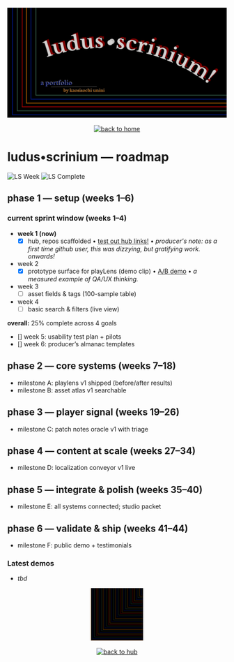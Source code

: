 <p align="center">
  <img src="./hero.png" alt="LUDUS SCRINIUM — roadmap" width="820">
</p>

<p align="center">
  <a href="https://github.com/ludus-scrinium/ludus-scrinium-hub/blob/main/README.md">
    <img src="https://img.shields.io/badge/←%20back%20to%20home-111?style=for-the-badge" alt="back to home">
  </a>
</p>

# ludus•scrinium — roadmap

![LS Week](https://img.shields.io/badge/ls%20week-3%2F44-informational)
![LS Complete](https://img.shields.io/badge/sprint%20complete-25%25-red)

## phase 1 — setup (weeks 1–6)
<!-- LS:ROADMAP_WIDGET_START -->
### current sprint window (weeks 1–4)
- **week 1 (now)**
  - [x] hub, repos scaffolded • [test out hub links!](https://github.com/ludus-scrinium/ludus-scrinium-hub/blob/main/README.md) • *producer's note: as a first time github user, this was dizzying, but gratifying work. onwards!*
- week 2
  - [x] prototype surface for playLens (demo clip) • [A/B demo](https://www.linkedin.com/posts/activity-7386397223867072513-kUua?utm_source=share&utm_medium=member_desktop&rcm=ACoAAEhkRbcBPZstiRXdx_spRDVzp8Nmq3zUs8E) • *a measured example of QA/UX thinking.*
- week 3
  - [ ] asset fields & tags (100-sample table)
- week 4
  - [ ] basic search & filters (live view)

**overall:** 25% complete across 4 goals
<!-- LS:ROADMAP_WIDGET_END -->

- [] week 5: usability test plan + pilots
- [] week 6: producer’s almanac templates

## phase 2 — core systems (weeks 7–18)
- milestone A: playlens v1 shipped (before/after results)
- milestone B: asset atlas v1 searchable

## phase 3 — player signal (weeks 19–26)
- milestone C: patch notes oracle v1 with triage

## phase 4 — content at scale (weeks 27–34)
- milestone D: localization conveyor v1 live

## phase 5 — integrate & polish (weeks 35–40)
- milestone E: all systems connected; studio packet

## phase 6 — validate & ship (weeks 41–44)
- milestone F: public demo + testimonials

### Latest demos
- *tbd*

<p align="center">
  <a href="https://github.com/ludus-scrinium/ludus-scrinium-hub/blob/main/README.md">
    <img src="./heropfp.png" alt="heropfp" width="120">
  </a>
</p>

<p align="center">
  <a href="https://github.com/ludus-scrinium/ludus-scrinium-hub/blob/main/README.md">
    <img src="https://img.shields.io/badge/back%20to%20hub-111?style=for-the-badge" alt="back to hub">
  </a>
</p>

